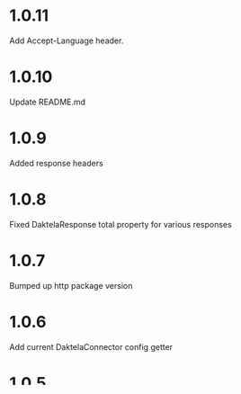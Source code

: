 # 1.0.11

Add Accept-Language header.

# 1.0.10

Update README.md

# 1.0.9

Added response headers

# 1.0.8

Fixed DaktelaResponse total property for various responses

# 1.0.7

Bumped up http package version

# 1.0.6

Add current DaktelaConnector config getter

# 1.0.5

Add time property into DaktelaResponse.

# 1.0.4

Add internal endpoint option to all supported HTTP methods.

# 1.0.3

Bug fix.

# 1.0.2

Minor changes.

# 1.0.1

Minor fix.

# 1.0.0

Initial Version of the library.
